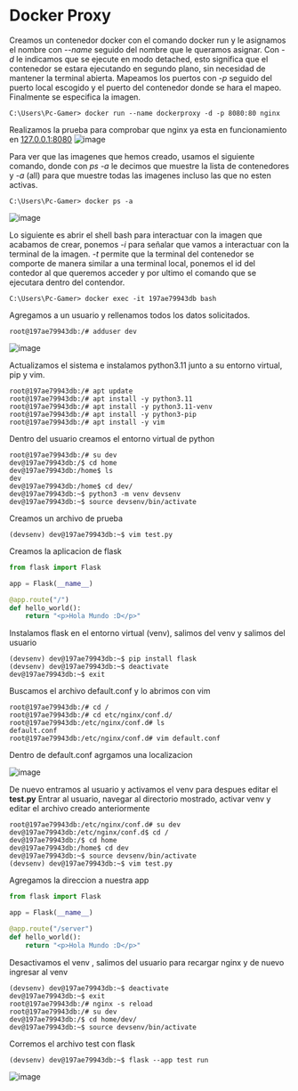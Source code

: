 # Docker Proxy
Creamos un contenedor docker con el comando docker run y le asignamos el nombre con *--name* seguido del nombre que le queramos asignar. Con *-d* le indicamos que se ejecute en modo detached, esto significa que el contenedor se estara ejecutando en segundo plano, sin necesidad de mantener la terminal abierta. Mapeamos los puertos con *-p* seguido del puerto local escogido y el puerto del contenedor donde se hara el mapeo. Finalmente se especifica la imagen.
``` Batchfile
C:\Users\Pc-Gamer> docker run --name dockerproxy -d -p 8080:80 nginx
```
Realizamos la prueba para comprobar que nginx ya esta en funcionamiento en [127.0.0.1:8080](http://127.0.0.1:8080)
![image](https://github.com/user-attachments/assets/632c3f40-705f-4919-8d30-83224b877993)

Para ver que las imagenes que hemos creado, usamos el siguiente comando, donde con *ps -a* le decimos que muestre la lista de contenedores y *-a* (all) para que muestre todas las imagenes incluso las que no esten activas.
``` Batchfile
C:\Users\Pc-Gamer> docker ps -a
```
![image](https://github.com/user-attachments/assets/87e2cce7-56da-4f3a-8112-db30b94bb824)

Lo siguiente es abrir el shell bash para interactuar con la imagen que acabamos de crear, ponemos *-i* para señalar que vamos a interactuar con la terminal de la imagen. *-t*  permite que la terminal del contenedor se comporte de manera similar a una terminal local, ponemos el id del contedor al que queremos acceder y por ultimo el comando que se ejecutara dentro del contendor.
``` Batchfile
C:\Users\Pc-Gamer> docker exec -it 197ae79943db bash
```


Agregamos a un usuario y rellenamos todos los datos solicitados.
``` Batchfile
root@197ae79943db:/# adduser dev
```
![image](https://github.com/user-attachments/assets/eed15f59-4344-4423-b751-6ef26336b8bc)

Actualizamos el sistema e instalamos python3.11 junto a su entorno virtual, pip y vim.
``` Batchfile
root@197ae79943db:/# apt update
root@197ae79943db:/# apt install -y python3.11
root@197ae79943db:/# apt install -y python3.11-venv
root@197ae79943db:/# apt install -y python3-pip
root@197ae79943db:/# apt install -y vim
```
Dentro del usuario creamos el entorno virtual de python
``` Batchfile
root@197ae79943db:/# su dev
dev@197ae79943db:/$ cd home
dev@197ae79943db:/home$ ls
dev
dev@197ae79943db:/home$ cd dev/
dev@197ae79943db:~$ python3 -m venv devsenv
dev@197ae79943db:~$ source devsenv/bin/activate
```
Creamos un archivo de prueba
``` Batchfile
(devsenv) dev@197ae79943db:~$ vim test.py
```
Creamos la aplicacion de flask
``` python
from flask import Flask

app = Flask(__name__)

@app.route("/")
def hello_world():
    return "<p>Hola Mundo :D</p>"
```
Instalamos flask en el entorno virtual (venv), salimos del venv y salimos del usuario
``` Batchfile
(devsenv) dev@197ae79943db:~$ pip install flask
(devsenv) dev@197ae79943db:~$ deactivate
dev@197ae79943db:~$ exit
```
Buscamos el archivo default.conf y lo abrimos con vim
``` Batchfile
root@197ae79943db:/# cd /
root@197ae79943db:/# cd etc/nginx/conf.d/
root@197ae79943db:/etc/nginx/conf.d# ls
default.conf
root@197ae79943db:/etc/nginx/conf.d# vim default.conf
```

Dentro de default.conf agrgamos una localizacion

![image](https://github.com/user-attachments/assets/bf910c1e-d2e4-4529-8d75-f36a49b0c70d)

De nuevo entramos al usuario y activamos el venv para despues editar el **test.py**
Entrar al usuario, navegar al directorio mostrado, activar venv y editar el archivo creado anteriormente
``` Batchfile
root@197ae79943db:/etc/nginx/conf.d# su dev
dev@197ae79943db:/etc/nginx/conf.d$ cd /
dev@197ae79943db:/$ cd home
dev@197ae79943db:/home$ cd dev
dev@197ae79943db:~$ source devsenv/bin/activate
(devsenv) dev@197ae79943db:~$ vim test.py
```

Agregamos la direccion a nuestra app
``` python
from flask import Flask

app = Flask(__name__)

@app.route("/server")
def hello_world():
    return "<p>Hola Mundo :D</p>"
```
Desactivamos el venv , salimos del usuario para recargar nginx y de nuevo ingresar al venv 
``` Batchfile
(devsenv) dev@197ae79943db:~$ deactivate
dev@197ae79943db:~$ exit
root@197ae79943db:/# nginx -s reload
root@197ae79943db:/# su dev
dev@197ae79943db:/$ cd home/dev/
dev@197ae79943db:~$ source devsenv/bin/activate
```
Corremos el archivo test con flask
``` Batchfile
(devsenv) dev@197ae79943db:~$ flask --app test run
```
![image](https://github.com/user-attachments/assets/3fa56f49-73b5-41a4-ad29-ec2dbea63def)
